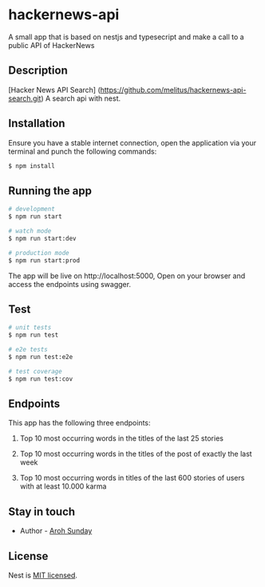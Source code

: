 # hackernews-api
A small app  that is based on nestjs and typesecript and make a call to a public API of  HackerNews

## Description

[Hacker News API Search] (https://github.com/melitus/hackernews-api-search.git) A search api with nest.

## Installation

Ensure you have a stable internet connection, open the application via your terminal and punch the following commands:

```bash
$ npm install
```

## Running the app

```bash
# development
$ npm run start

# watch mode
$ npm run start:dev

# production mode
$ npm run start:prod
```
The app will be live on http://localhost:5000, Open on your browser and access the endpoints using swagger.
## Test

```bash
# unit tests
$ npm run test

# e2e tests
$ npm run test:e2e

# test coverage
$ npm run test:cov
```

## Endpoints


This app has the following  three endpoints:

1. Top 10 most occurring words in the titles of the last 25 stories

2. Top 10 most occurring words in the titles of the post of exactly the last week

3.  Top 10 most occurring words in titles of the last 600 stories of users with at least 10.000 karma


## Stay in touch

- Author - [Aroh Sunday](asmelitus@gmail.com)
## License

Nest is [MIT licensed](LICENSE).
